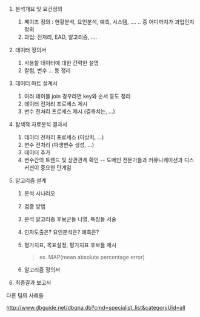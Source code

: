 1. 분석개요 및 요건정의

   1. 페이즈 정의 : 현황분석, 요인분석, 예측, 시스템, .... .. 중 어디까지가 과업인지 정의
   2. 과업: 전처리, EAD, 알고리즘, .... 

2. 데이터 정의서

   1. 사용할 데이터에 대한 간략한 설명
   2. 칼럼, 변수 ... 등 정리

3. 데이터 마트 설계서

   1. 여러 테이블 join 경우라면 key와 순서 등도 정리
   2. 데이터 전처리 프로세스 제시
   3. 변수 전처리 프로세스 제시 (결측치는, ...)

4. 탐색적 자료분석 결과서

   1. 데이터 전처리 프로세스 (이상치, ...)
   2. 변수 전처리 (파생변수 생성, ...)
   3. 데이터 추가
   4. 변수간의 트렌드 및 상관관계 확인 -- 도메인 전문가들과 커뮤니케이션과 디스커션이 중요한 단계임

5. 알고리즘 설계

   1. 분석 시나리오

   2. 검증 방법

   3. 분석 알고리즘 후보군들 나열, 특징들 서술

   4. 인자도출은? 요인분석은? 예측은?

   5. 평가지표, 목표설정, 평가지표 후보들 제시

      > ex.  MAP(mean absolute percentage error)

   6. 알고리즘 정의서

6. 최종결과 보고서





다른 팀의 사례들

http://www.dbguide.net/dbqna.db?cmd=specialist_list&categoryUid=all
